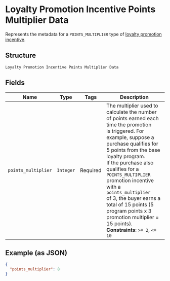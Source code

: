 
# Loyalty Promotion Incentive Points Multiplier Data

Represents the metadata for a `POINTS_MULTIPLIER` type of [loyalty promotion incentive](../../doc/models/loyalty-promotion-incentive.md).

## Structure

`Loyalty Promotion Incentive Points Multiplier Data`

## Fields

| Name | Type | Tags | Description |
|  --- | --- | --- | --- |
| `points_multiplier` | `Integer` | Required | The multiplier used to calculate the number of points earned each time the promotion<br>is triggered. For example, suppose a purchase qualifies for 5 points from the base loyalty program.<br>If the purchase also qualifies for a `POINTS_MULTIPLIER` promotion incentive with a `points_multiplier`<br>of 3, the buyer earns a total of 15 points (5 program points x 3 promotion multiplier = 15 points).<br>**Constraints**: `>= 2`, `<= 10` |

## Example (as JSON)

```json
{
  "points_multiplier": 8
}
```

